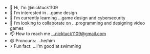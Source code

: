 - 👋 Hi, I’m @nicktuck1109
- 👀 I’m interested in ...game design
- 🌱 I’m currently learning ...game design and cybersecurity
- 💞️ I’m looking to collaborate on ...programming and designing video games
- 📫 How to reach me ...nicktuck1109@gmail.com
- 😄 Pronouns: ...he/him
- ⚡ Fun fact: ...I'm good at swimming

<!---
nicktuck1109/nicktuck1109 is a ✨ special ✨ repository because its `README.md` (this file) appears on your GitHub profile.
You can click the Preview link to take a look at your changes.
--->
